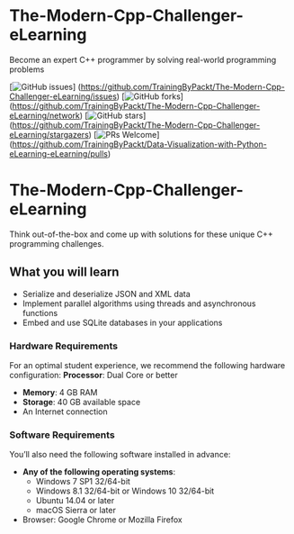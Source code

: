 # The-Modern-Cpp-Challenger-eLearning
Become an expert C++ programmer by solving real-world programming problems

[![GitHub issues](https://img.shields.io/github/issues/TrainingByPackt/The-Modern-Cpp-Challenger-eLearning.svg)]
(https://github.com/TrainingByPackt/The-Modern-Cpp-Challenger-eLearning/issues)
[![GitHub forks](https://img.shields.io/github/forks/TrainingByPackt/The-Modern-Cpp-Challenger-eLearning.svg)]
(https://github.com/TrainingByPackt/The-Modern-Cpp-Challenger-eLearning/network)
[![GitHub stars](https://img.shields.io/github/stars/TrainingByPackt/The-Modern-Cpp-Challenger-eLearning.svg)]
(https://github.com/TrainingByPackt/The-Modern-Cpp-Challenger-eLearning/stargazers)
[![PRs Welcome](https://img.shields.io/badge/PRs-welcome-brightgreen.svg)]
(https://github.com/TrainingByPackt/Data-Visualization-with-Python-eLearning-eLearning/pulls)

# The-Modern-Cpp-Challenger-eLearning
Think out-of-the-box and come up with solutions for these unique C++ programming challenges.

## What you will learn
* Serialize and deserialize JSON and XML data
* Implement parallel algorithms using threads and asynchronous functions
* Embed and use SQLite databases in your applications

### Hardware Requirements
For an optimal student experience, we recommend the following hardware configuration:
**Processor**: Dual Core or better
* **Memory**: 4 GB RAM
* **Storage**: 40 GB available space
* An Internet connection

### Software Requirements
You’ll also need the following software installed in advance:
* **Any of the following operating systems**: 
  * Windows 7 SP1 32/64-bit 
  * Windows 8.1 32/64-bit or Windows 10 32/64-bit
  * Ubuntu 14.04 or later
  * macOS Sierra or later
* Browser: Google Chrome or Mozilla Firefox

